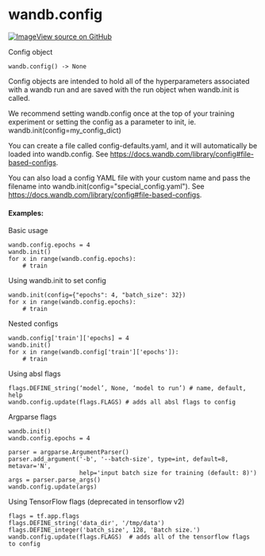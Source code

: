 # wandb.config

<!-- Insert buttons and diff -->


[![Image](https://www.tensorflow.org/images/GitHub-Mark-32px.png)View source on GitHub](https://www.github.com/wandb/client/tree/master/wandb/sdk/wandb_config.py#L24-L263)



Config object

<pre>
<code>wandb.config() -> None
</code></pre>



<!-- Placeholder for "Used in" -->

Config objects are intended to hold all of the hyperparameters associated with
a wandb run and are saved with the run object when wandb.init is called.

We recommend setting wandb.config once at the top of your training experiment or
setting the config as a parameter to init, ie. wandb.init(config=my_config_dict)

You can create a file called config-defaults.yaml, and it will automatically be
loaded into wandb.config. See https://docs.wandb.com/library/config#file-based-configs.

You can also load a config YAML file with your custom name and pass the filename
into wandb.init(config="special_config.yaml").
See https://docs.wandb.com/library/config#file-based-configs.

#### Examples:

Basic usage
```
wandb.config.epochs = 4
wandb.init()
for x in range(wandb.config.epochs):
    # train
```

Using wandb.init to set config
```
wandb.init(config={"epochs": 4, "batch_size": 32})
for x in range(wandb.config.epochs):
    # train
```

Nested configs
```
wandb.config['train']['epochs] = 4
wandb.init()
for x in range(wandb.config['train']['epochs']):
    # train
```

Using absl flags

```
flags.DEFINE_string(‘model’, None, ‘model to run’) # name, default, help
wandb.config.update(flags.FLAGS) # adds all absl flags to config
```

Argparse flags
```
wandb.init()
wandb.config.epochs = 4

parser = argparse.ArgumentParser()
parser.add_argument('-b', '--batch-size', type=int, default=8, metavar='N',
                    help='input batch size for training (default: 8)')
args = parser.parse_args()
wandb.config.update(args)
```

Using TensorFlow flags (deprecated in tensorflow v2)
```
flags = tf.app.flags
flags.DEFINE_string('data_dir', '/tmp/data')
flags.DEFINE_integer('batch_size', 128, 'Batch size.')
wandb.config.update(flags.FLAGS)  # adds all of the tensorflow flags to config
```

